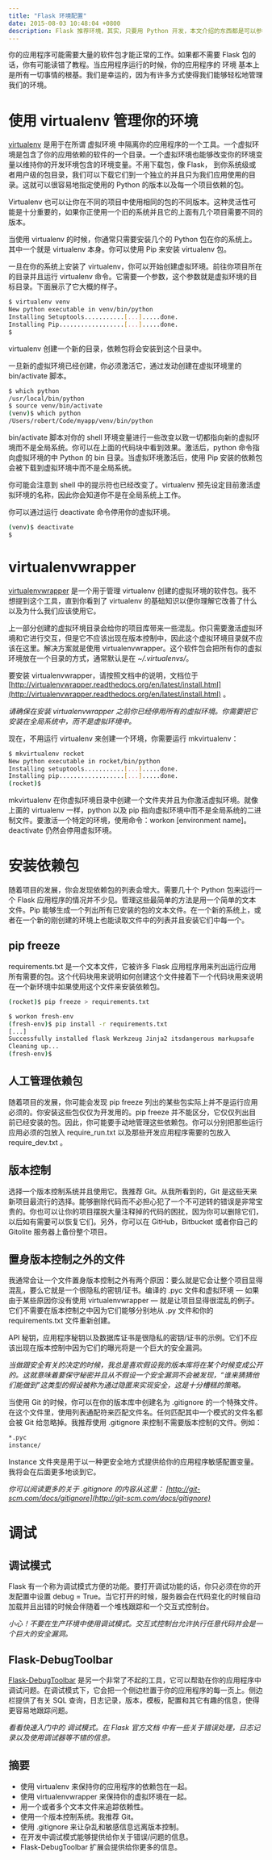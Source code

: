 ```yaml
---
title: "Flask 环境配置"
date: 2015-08-03 10:48:04 +0800
description: Flask 推荐环境，其实，只要用 Python 开发，本文介绍的东西都是可以参考的。
---
```


你的应用程序可能需要大量的软件包才能正常的工作。如果都不需要 Flask 包的话，你有可能读错了教程。当应用程序运行的时候，你的应用程序的 环境 基本上是所有一切事情的根基。我们是幸运的，因为有许多方式使得我们能够轻松地管理我们的环境。

# 使用 virtualenv 管理你的环境

[virtualenv](https://virtualenv.pypa.io/en/latest/) 是用于在所谓 虚拟环境 中隔离你的应用程序的一个工具。一个虚拟环境是包含了你的应用依赖的软件的一个目录。一个虚拟环境也能够改变你的环境变量以维持你的开发环境包含的环境变量。不用下载包，像 Flask， 到你系统级或者用户级的包目录，我们可以下载它们到一个独立的并且只为我们应用使用的目录。这就可以很容易地指定使用的 Python 的版本以及每一个项目依赖的包。

<!--more-->

Virtualenv 也可以让你在不同的项目中使用相同的包的不同版本。这种灵活性可能是十分重要的，如果你正使用一个旧的系统并且它的上面有几个项目需要不同的版本。

当使用 virtualenv 的时候，你通常只需要安装几个的 Python 包在你的系统上。其中一个就是 virtualenv 本身。你可以使用 Pip 来安装 virtualenv 包。

一旦在你的系统上安装了 virtualenv，你可以开始创建虚拟环境。前往你项目所在的目录并且运行 virtualenv 命令。它需要一个参数，这个参数就是虚拟环境的目标目录。下面展示了它大概的样子。

~~~ bash
$ virtualenv venv
New python executable in venv/bin/python
Installing Setuptools...........[...].....done.
Installing Pip..................[...].....done.
$
~~~

virtualenv 创建一个新的目录，依赖包将会安装到这个目录中。

一旦新的虚拟环境已经创建，你必须激活它，通过发动创建在虚拟环境里的 bin/activate 脚本。

~~~ bash
$ which python
/usr/local/bin/python
$ source venv/bin/activate
(venv)$ which python
/Users/robert/Code/myapp/venv/bin/python
~~~

bin/activate 脚本对你的 shell 环境变量进行一些改变以致一切都指向新的虚拟环境而不是全局系统。你可以在上面的代码块中看到效果。激活后，python 命令指向虚拟环境的中 Python 的 bin 目录。当虚拟环境激活后，使用 Pip 安装的依赖包会被下载到虚拟环境中而不是全局系统。

你可能会注意到 shell 中的提示符也已经改变了。virtualenv 预先设定目前激活虚拟环境的名称，因此你会知道你不是在全局系统上工作。

你可以通过运行 deactivate 命令停用你的虚拟环境。

~~~ bash
(venv)$ deactivate
$
~~~

# virtualenvwrapper

[virtualenvwrapper](http://virtualenvwrapper.readthedocs.org/en/latest/) 是一个用于管理 virtualenv 创建的虚拟环境的软件包。我不想提到这个工具，直到你看到了 virtualenv 的基础知识以便你理解它改善了什么以及为什么我们应该使用它。

上一部分创建的虚拟环境目录会给你的项目库带来一些混乱。你只需要激活虚拟环境和它进行交互，但是它不应该出现在版本控制中，因此这个虚拟环境目录就不应该在这里。解决方案就是使用 virtualenvwrapper。这个软件包会把所有你的虚拟环境放在一个目录的方式，通常默认是在 _~/.virtualenvs/_。

要安装 virtualenvwrapper，请按照文档中的说明，文档位于 [http://virtualenvwrapper.readthedocs.org/en/latest/install.html](http://virtualenvwrapper.readthedocs.org/en/latest/install.html) 。

*请确保在安装 virtualenvwrapper 之前你已经停用所有的虚拟环境。你需要把它安装在全局系统中，而不是虚拟环境中。*

现在，不用运行 virtualenv 来创建一个环境，你需要运行 mkvirtualenv：

~~~ bash
$ mkvirtualenv rocket
New python executable in rocket/bin/python
Installing setuptools...........[...].....done.
Installing pip..................[...].....done.
(rocket)$
~~~

mkvirtualenv 在你虚拟环境目录中创建一个文件夹并且为你激活虚拟环境。就像上面的 virtualenv 一样，python 以及 pip 指向虚拟环境中而不是全局系统的二进制文件。要激活一个特定的环境，使用命令：workon [environment name]。deactivate 仍然会停用虚拟环境。

# 安装依赖包

随着项目的发展，你会发现依赖包的列表会增大。需要几十个 Python 包来运行一个 Flask 应用程序的情况并不少见。管理这些最简单的方法是用一个简单的文本文件。Pip 能够生成一个列出所有已安装的包的文本文件。在一个新的系统上，或者在一个新的刚创建的环境上也能读取文件中的列表并且安装它们中每一个。

## pip freeze

requirements.txt 是一个文本文件，它被许多 Flask 应用程序用来列出运行应用所有需要的包。这个代码块用来说明如何创建这个文件接着下一个代码块用来说明在一个新环境中如果使用这个文件来安装依赖包。

~~~ bash
(rocket)$ pip freeze > requirements.txt
~~~

~~~ bash
$ workon fresh-env
(fresh-env)$ pip install -r requirements.txt
[...]
Successfully installed flask Werkzeug Jinja2 itsdangerous markupsafe
Cleaning up...
(fresh-env)$
~~~

## 人工管理依赖包

随着项目的发展，你可能会发现 pip freeze 列出的某些包实际上并不是运行应用必须的。你安装这些包仅仅为开发用的。pip freeze 并不能区分，它仅仅列出目前已经安装的包。因此，你可能要手动地管理这些依赖包。你可以分别把那些运行应用必须的包放入 require\_run.txt 以及那些开发应用程序需要的包放入 require\_dev.txt 。

## 版本控制

选择一个版本控制系统并且使用它。我推荐 Git。从我所看到的，Git 是这些天来新项目最流行的选择。能够删除代码而不必担心犯了一个不可逆转的错误是非常宝贵的。你也可以让你的项目摆脱大量注释掉的代码的困扰，因为你可以删除它们，以后如有需要可以恢复它们。另外，你可以在 GitHub，Bitbucket 或者你自己的 Gitolite 服务器上备份整个项目。

## 置身版本控制之外的文件

我通常会让一个文件置身版本控制之外有两个原因：要么就是它会让整个项目显得混乱，要么它就是一个很隐私的密钥/证书。编译的 .pyc 文件和虚拟环境 — 如果由于某些原因你没有使用 virtualenvwrapper — 就是让项目显得很混乱的例子。它们不需要在版本控制之中因为它们能够分别地从 .py 文件和你的 requirements.txt 文件重新创建。

API 秘钥，应用程序秘钥以及数据库证书是很隐私的密钥/证书的示例。它们不应该出现在版本控制中因为它们的曝光将是一个巨大的安全漏洞。

*当做跟安全有关的决定的时候，我总是喜欢假设我的版本库将在某个时候变成公开的。这就意味着要保守秘密并且从不假设一个安全漏洞不会被发现，“谁来猜猜他们能做到”这类型的假设被称为通过隐匿来实现安全，这是十分槽糕的策略。*

当使用 Git 的时候，你可以在你的版本库中创建名为 .gitignore 的一个特殊文件。在这个文件里，使用列表通配符来匹配文件名。任何匹配其中一个模式的文件名都会被 Git 给忽略掉。我推荐使用 .gitignore 来控制不需要版本控制的文件。例如：

~~~ bash
*.pyc
instance/
~~~

Instance 文件夹是用于以一种更安全地方式提供给你的应用程序敏感配置变量。我将会在后面更多地谈到它。

*你可以阅读更多的关于 .gitignore 的内容从这里： [http://git-scm.com/docs/gitignore](http://git-scm.com/docs/gitignore)*

# 调试

## 调试模式

Flask 有一个称为调试模式方便的功能。要打开调试功能的话，你只必须在你的开发配置中设置 debug = True。当它打开的时候，服务器会在代码变化的时候自动加载并且出错的时候会伴随着一个堆栈跟踪和一个交互式控制台。

*小心！不要在生产环境中使用调试模式。交互式控制台允许执行任意代码并会是一个巨大的安全漏洞。*

## Flask-DebugToolbar

[Flask-DebugToolbar](http://flask-debugtoolbar.readthedocs.org/en/latest/) 是另一个非常了不起的工具，它可以帮助在你的应用程序中调试问题。在调试模式下，它会把一个侧边栏置于你的应用程序的每一页上。侧边栏提供了有关 SQL 查询，日志记录，版本，模板，配置和其它有趣的信息，使得更容易地跟踪问题。

*看看快速入门中的 调试模式。在 Flask 官方文档 中有一些关于错误处理，日志记录以及使用调试器等不错的信息。*

## 摘要

* 使用 virtualenv 来保持你的应用程序的依赖包在一起。
* 使用 virtualenvwrapper 来保持你的虚拟环境在一起。
* 用一个或者多个文本文件来追踪依赖性。
* 使用一个版本控制系统。我推荐 Git。
* 使用 .gitignore 来让杂乱和敏感信息远离版本控制。
* 在开发中调试模式能够提供给你关于错误/问题的信息。
* Flask-DebugToolbar 扩展会提供给你更多的信息。
